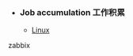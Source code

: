 + ### Job accumulation 工作积累
    + [Linux](https://github.com/Kingserch/Job-accumulation/tree/Linux)
	
	
zabbix
